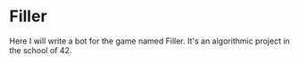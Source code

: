 # Filler
Here I will write a bot for the game named Filler. It's an algorithmic project in the school of 42.
